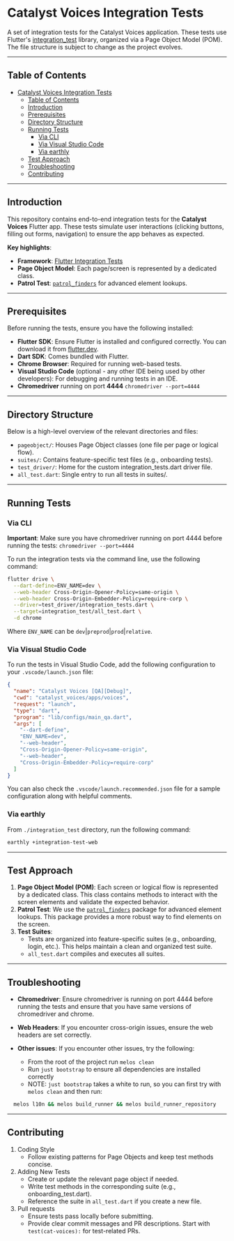 # Catalyst Voices Integration Tests

A set of integration tests for the Catalyst Voices application.
These tests use Flutter's [integration_test](https://docs.flutter.dev/testing/integration-tests)
library, organized via a Page Object Model (POM).
The file structure is subject to change as the project evolves.

---

## Table of Contents

* [Catalyst Voices Integration Tests](#catalyst-voices-integration-tests)
  * [Table of Contents](#table-of-contents)
  * [Introduction](#introduction)
  * [Prerequisites](#prerequisites)
  * [Directory Structure](#directory-structure)
  * [Running Tests](#running-tests)
    * [Via CLI](#via-cli)
    * [Via Visual Studio Code](#via-visual-studio-code)
    * [Via earthly](#via-earthly)
  * [Test Approach](#test-approach)
  * [Troubleshooting](#troubleshooting)
  * [Contributing](#contributing)

---

## Introduction

This repository contains end-to-end integration tests for the **Catalyst Voices** Flutter app.
These tests simulate user interactions (clicking buttons, filling out forms, navigation)
to ensure the app behaves as expected.

**Key highlights**:

* **Framework**: [Flutter Integration Tests](https://docs.flutter.dev/testing/integration-tests)
* **Page Object Model**: Each page/screen is represented by a dedicated class.
* **Patrol Test**: [`patrol_finders`](https://pub.dev/packages/patrol_finders) for advanced element lookups.

---

## Prerequisites

Before running the tests, ensure you have the following installed:

* **Flutter SDK**: Ensure Flutter is installed and configured correctly.
You can download it from [flutter.dev](https://flutter.dev).
* **Dart SDK**: Comes bundled with Flutter.
* **Chrome Browser**: Required for running web-based tests.
* **Visual Studio Code** (optional - any other IDE being used by other developers):
For debugging and running tests in an IDE.
* **Chromedriver** running on port **4444** `chromedriver --port=4444`

---

## Directory Structure

Below is a high-level overview of the relevant directories and files:

* `pageobject/`: Houses Page Object classes (one file per page or logical flow).
* `suites/`: Contains feature-specific test files (e.g., onboarding tests).
* `test_driver/`: Home for the custom integration_tests.dart driver file.
* `all_test.dart`: Single entry to run all tests in suites/.

---

## Running Tests

### Via CLI

**Important**: Make sure you have chromedriver running on port 4444 before running the tests:
`chromedriver --port=4444`

To run the integration tests via the command line, use the following command:

```bash
flutter drive \
  --dart-define=ENV_NAME=dev \
  --web-header Cross-Origin-Opener-Policy=same-origin \
  --web-header Cross-Origin-Embedder-Policy=require-corp \
  --driver=test_driver/integration_tests.dart \
  --target=integration_test/all_test.dart \
  -d chrome
```

Where `ENV_NAME` can be `dev`|`preprod`|`prod`|`relative`.

### Via Visual Studio Code

To run the tests in Visual Studio Code,
add the following configuration to your `.vscode/launch.json` file:

```json
{
  "name": "Catalyst Voices [QA][Debug]",
  "cwd": "catalyst_voices/apps/voices",
  "request": "launch",
  "type": "dart",
  "program": "lib/configs/main_qa.dart",
  "args": [
    "--dart-define",
    "ENV_NAME=dev",
    "--web-header",
    "Cross-Origin-Opener-Policy=same-origin",
    "--web-header",
    "Cross-Origin-Embedder-Policy=require-corp"
  ]
}
```

You can also check the `.vscode/launch.recommended.json` file for a sample configuration
along with helpful comments.

### Via earthly

From `./integration_test` directory, run the following command:

```bash
earthly +integration-test-web
```

---

## Test Approach

1. **Page Object Model (POM)**: Each screen or logical flow is represented by a dedicated class.
This class contains methods to interact with the screen elements and validate the expected behavior.
2. **Patrol Test**: We use the [`patrol_finders`](https://pub.dev/packages/patrol_finders) package
for advanced element lookups.
This package provides a more robust way to find elements on the screen.
3. **Test Suites**:
   * Tests are organized into feature-specific suites (e.g., onboarding, login, etc.).
This helps maintain a clean and organized test suite.
   * `all_test.dart` compiles and executes all suites.

---

## Troubleshooting

* **Chromedriver**: Ensure chromedriver is running on port 4444 before running the tests and
ensure that you have same versions of chromedriver and chrome.
* **Web Headers**: If you encounter cross-origin issues, ensure the web headers are set correctly.
* **Other issues**: If you encounter other issues, try the following:

  * From the root of the project run `melos clean`
  * Run `just bootstrap` to ensure all dependencies are installed correctly
  * NOTE: `just bootstrap` takes a white to run, so you can first try with `melos clean` and then run:

```bash
  melos l10n && melos build_runner && melos build_runner_repository
```

---

## Contributing

1. Coding Style
   * Follow existing patterns for Page Objects and keep test methods concise.
2. Adding New Tests
   * Create or update the relevant page object if needed.
   * Write test methods in the corresponding suite (e.g., onboarding_test.dart).
   * Reference the suite in `all_test.dart` if you create a new file.
3. Pull requests
   * Ensure tests pass locally before submitting.
   * Provide clear commit messages and PR descriptions.
    Start with `test(cat-voices):` for test-related PRs.

